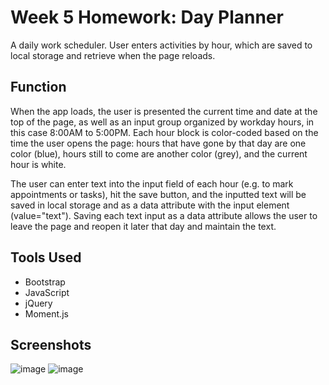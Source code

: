 # Week 5 Homework: Day Planner
A daily work scheduler. User enters activities by hour, which are saved to local storage and retrieve when the page reloads.

## Function
When the app loads, the user is presented the current time and date at the top of the page, as well as an input group organized by workday hours, in this case 8:00AM to 5:00PM. Each hour block is color-coded based on the time the user opens the page: hours that have gone by that day are one color (blue), hours still to come are another color (grey), and the current hour is white.

The user can enter text into the input field of each hour (e.g. to mark appointments or tasks), hit the save button, and the inputted text will be saved in local storage and as a data attribute with the input element (value="text"). Saving each text input as a data attribute allows the user to leave the page and reopen it later that day and maintain the text.

## Tools Used
- Bootstrap
- JavaScript
- jQuery
- Moment.js

## Screenshots
![image](https://user-images.githubusercontent.com/62922022/87699838-4bb6cd00-c74a-11ea-8e6b-ba50b073837b.png)
![image](https://user-images.githubusercontent.com/62922022/87699850-507b8100-c74a-11ea-8ecb-e73b68ab3cf0.png)
